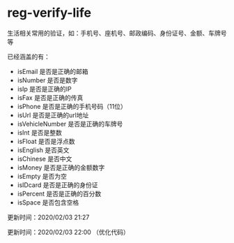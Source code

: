 # reg-verify-life
生活相关常用的验证，如：手机号、座机号、邮政编码、身份证号、金额、车牌号等

已经涵盖的有：

+ isEmail 是否是正确的邮箱
+ isNumber 是否是数字
+ isIp 是否是正确的IP
+ isFax 是否是正确的传真
+ isPhone 是否是正确的手机号码（11位）
+ isUrl 是否是正确的url地址
+ isVehicleNumber 是否是正确的车牌号
+ isInt 是否是整数
+ isFloat 是否是浮点数
+ isEnglish 是否英文
+ isChinese 是否中文
+ isMoney 是否是正确的金额数字
+ isEmpty 是否为空
+ isIDcard 是否是正确的身份证
+ isPercent 是否是正确的百分数
+ isSpace 是否包含空格

更新时间：2020/02/03 21:27

更新时间：2020/02/03 22:00  （优化代码）